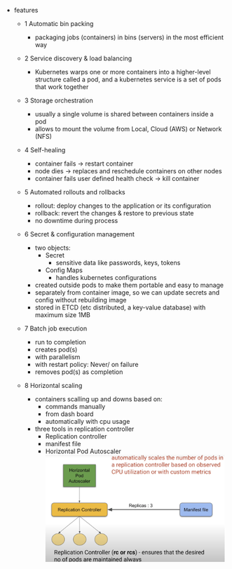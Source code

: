 
- features
  - 1 Automatic bin packing
    - packaging jobs (containers) in bins (servers) in the most efficient way

  - 2 Service discovery & load balancing
    - Kubernetes warps one or more containers into a higher-level structure called a pod, and a kubernetes service is a set of pods that work together

  - 3 Storage orchestration
    - usually a single volume is shared between containers inside a pod
    - allows to mount the volume from Local, Cloud (AWS) or Network (NFS)

  - 4 Self-healing
    - container fails -> restart container
    - node dies -> replaces and reschedule containers on other nodes
    - container fails user defined health check -> kill container

  - 5 Automated rollouts and rollbacks
    - rollout: deploy changes to the application or its configuration
    - rollback: revert the changes & restore to previous state
    - no downtime during process

  - 6 Secret & configuration management
    - two objects:
      - Secret
        - sensitive data like passwords, keys, tokens
      - Config Maps
        - handles kubernetes configurations
    - created outside pods to make them portable and easy to manage
    - separately from container image, so we can update secrets and config without rebuilding image
    - stored in ETCD (etc distributed, a key-value database) with maximum size 1MB
  - 7 Batch job execution
    - run to completion
    - creates pod(s)
    - with parallelism
    - with restart policy: Never/ on failure
    - removes pod(s) as completion
  - 8 Horizontal scaling
    - containers scalling up and downs based on:
      - commands manually
      - from dash board
      - automatically with cpu usage
    - three tools in replication controller
      - Replication controller
      - manifest file
      - Horizontal Pod Autoscaler
    ![horizontal_scaling](./images/horizontal_scaling.png)
